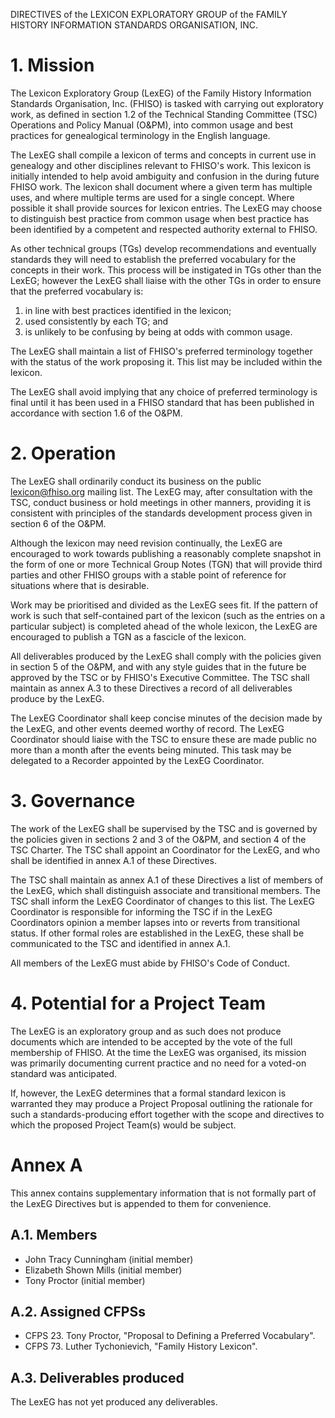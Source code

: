 DIRECTIVES of the LEXICON EXPLORATORY GROUP
of the FAMILY HISTORY INFORMATION STANDARDS ORGANISATION, INC.


1\.  Mission
============

The Lexicon Exploratory Group (LexEG) of the Family History Information
Standards Organisation, Inc. (FHISO) is tasked with carrying out
exploratory work, as defined in section 1.2 of the Technical Standing
Committee (TSC) Operations and Policy Manual (O&PM), into common usage
and best practices for genealogical terminology in the English language.

The LexEG shall compile a lexicon of terms and concepts in current
use in genealogy and other disciplines relevant to FHISO's work.
This lexicon is initially intended to help avoid ambiguity and confusion
in the during future FHISO work.  The lexicon shall document where a
given term has multiple uses, and where multiple terms are used for a
single concept.  Where possible it shall provide sources for lexicon
entries.  The LexEG may choose to distinguish best practice from common
usage when best practice has been identified by a competent and
respected authority external to FHISO.  

As other technical groups (TGs) develop recommendations and eventually
standards they will need to establish the preferred vocabulary for the
concepts in their work.  This process will be instigated in TGs other
than the LexEG; however the LexEG shall liaise with the other TGs in
order to ensure that the preferred vocabulary is:

1. in line with best practices identified in the lexicon;
2. used consistently by each TG; and
3. is unlikely to be confusing by being at odds with common usage.

The LexEG shall maintain a list of FHISO's preferred terminology
together with the status of the work proposing it.  This list may be
included within the lexicon.  

The LexEG shall avoid implying that any choice of preferred terminology
is final until it has been used in a FHISO standard that has been
published in accordance with section 1.6 of the O&PM.


2\. Operation
=============

The LexEG shall ordinarily conduct its business on the public
lexicon@fhiso.org mailing list.  The LexEG may, after consultation with
the TSC, conduct business or hold meetings in other manners, providing it
is consistent with principles of the standards development process given
in section 6 of the O&PM.

Although the lexicon may need revision continually, the LexEG are
encouraged to work towards publishing a reasonably complete snapshot in
the form of one or more Technical Group Notes (TGN) that will provide
third parties and other FHISO groups with a stable point of reference
for situations where that is desirable.

Work may be prioritised and divided as the LexEG sees fit.  If the
pattern of work is such that self-contained part of the lexicon (such as
the entries on a particular subject) is completed ahead of the whole
lexicon, the LexEG are encouraged to publish a TGN as a fascicle of the
lexicon.

All deliverables produced by the LexEG shall comply with the policies
given in section 5 of the O&PM, and with any style guides that in the
future be approved by the TSC or by FHISO's Executive Committee.  The
TSC shall maintain as annex A.3 to these Directives a record of all
deliverables produce by the LexEG.

The LexEG Coordinator shall keep concise minutes of the decision made by
the LexEG, and other events deemed worthy of record.  The LexEG
Coordinator should liaise with the TSC to ensure these are made public
no more than a month after the events being minuted.  This task may be
delegated to a Recorder appointed by the LexEG Coordinator.


3\. Governance
==============

The work of the LexEG shall be supervised by the TSC and is governed by
the policies given in sections 2 and 3 of the O&PM, and section 4 of the
TSC Charter.  The TSC shall appoint an Coordinator for the LexEG, and
who shall be identified in annex A.1 of these Directives.

The TSC shall maintain as annex A.1 of these Directives a list of
members of the LexEG, which shall distinguish associate and transitional
members.  The TSC shall inform the LexEG Coordinator of changes to this
list.  The LexEG Coordinator is responsible for informing the TSC if in
the LexEG Coordinators opinion a member lapses into or reverts from
transitional status.  If other formal roles are established in the
LexEG, these shall be communicated to the TSC and identified in annex
A.1.

All members of the LexEG must abide by FHISO's Code of Conduct.


4\. Potential for a Project Team
================================

The LexEG is an exploratory group and as such does not produce documents
which are intended to be accepted by the vote of the full membership of FHISO.
At the time the LexEG was organised, its mission was primarily documenting
current practice and no need for a voted-on standard was anticipated.

If, however, the LexEG determines that a formal standard lexicon is warranted
they may produce a Project Proposal outlining the rationale for such a 
standards-producing effort together with the scope and directives to which 
the proposed Project Team(s) would be subject.




Annex A
=======

This annex contains supplementary information that is not formally part
of the LexEG Directives but is appended to them for convenience.  

A.1.  Members
-------------

* John Tracy Cunningham (initial member)
* Elizabeth Shown Mills (initial member)
* Tony Proctor (initial member)

A.2.  Assigned CFPSs
--------------------

* CFPS 23. Tony Proctor, "Proposal to Defining a Preferred Vocabulary".
* CFPS 73. Luther Tychonievich, "Family History Lexicon".

A.3.  Deliverables produced
---------------------------

The LexEG has not yet produced any deliverables.
